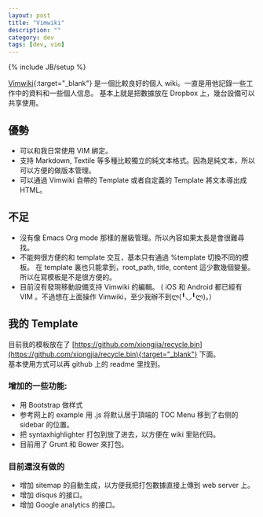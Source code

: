 ```yaml
---
layout: post
title: "Vimwiki"
description: ""
category: dev
tags: [dev, vim]
---
```

{% include JB/setup %}

[Vimwiki](https://code.google.com/p/vimwiki/){:target="_blank"}
是一個比較良好的個人 wiki。一直是用他記錄一些工作中的資料和一些個人信息。
基本上就是把數據放在 Dropbox 上，幾台設備可以共享使用。

## 優勢
- 可以和我日常使用 VIM 綁定。  
- 支持 Markdown, Textile 等多種比較獨立的純文本格式。因為是純文本，所以可以方便的做版本管理。  
- 可以通過 Vimwiki 自帶的 Template 或者自定義的 Template 將文本導出成 HTML。  

## 不足
- 沒有像 Emacs Org mode 那樣的層級管理。所以內容如果太長是會很難尋找。
- 不能夠很方便的和 template 交互，基本只有通過 %template 切換不同的模板。
在 template 裏也只能拿到，root_path, title, content 這少數幾個變量。所以在寫模板是不是很方便的。
- 目前沒有發現移動設備支持 Vimwiki 的編輯。 ( iOS 和 Android 都已經有 VIM 。不過想在上面操作 Vimwiki，至少我辦不到ლ(╹◡╹ლ)。） 

## 我的 Template 
目前我的模板放在了 [https://github.com/xiongjia/recycle.bin](https://github.com/xiongjia/recycle.bin){:target="_blank"} 下面。  
基本使用方式可以再 github 上的 readme 里找到。

### 增加的一些功能:
- 用 Bootstrap 做样式
- 参考网上的 example 用 .js 将默认居于頂端的 TOC Menu 移到了右侧的 sidebar 的位置。
- 把 syntaxhighlighter 打包到放了进去，以方便在 wiki 里贴代码。
- 目前用了 Grunt 和 Bower 來打包。

### 目前還沒有做的
- 增加 sitemap 的自動生成，以方便我把打包數據直接上傳到 web server 上。
- 增加 disqus 的接口。
- 增加 Google analytics 的接口。


